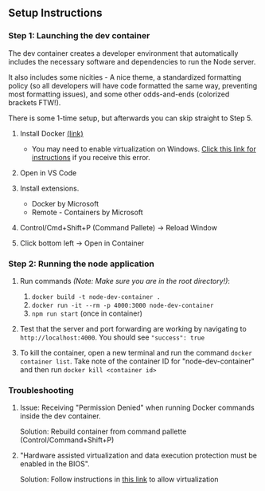 ## Setup Instructions

### Step 1: Launching the dev container

The dev container creates a developer environment that automatically includes the necessary software and dependencies to run the Node server.

It also includes some nicities - A nice theme, a standardized formatting policy (so all developers will have code formatted the same way, preventing most formatting issues), and some other odds-and-ends (colorized brackets FTW!).

There is some 1-time setup, but afterwards you can skip straight to Step 5.

1. Install Docker [(link)](https://docs.docker.com/get-docker/)
   - You may need to enable virtualization on Windows. [Click this link for instructions](https://docs.docker.com/desktop/windows/troubleshoot/#virtualization) if you receive this error.
2. Open in VS Code
3. Install extensions.

   - Docker by Microsoft
   - Remote - Containers by Microsoft

4. Control/Cmd+Shift+P (Command Pallete) -> Reload Window
5. Click bottom left -> Open in Container

### Step 2: Running the node application

1. Run commands _(Note: Make sure you are in the root directory!)_:

   1. `docker build -t node-dev-container .`
   2. `docker run -it --rm -p 4000:3000 node-dev-container`
   3. `npm run start` (once in container)

2. Test that the server and port forwarding are working by navigating to `http://localhost:4000`. You should see `"success": true`

3. To kill the container, open a new terminal and run the command `docker container list`. Take note of the container ID for "node-dev-container" and then run `docker kill <container id>`

### Troubleshooting

1. Issue: Receiving "Permission Denied" when running Docker commands inside the dev container.

   Solution: Rebuild container from command pallette (Control/Command+Shift+P)

2. "Hardware assisted virtualization and data execution protection must be enabled in the BIOS".

   Solution: Follow instructions in [this link](https://docs.docker.com/desktop/windows/troubleshoot/#virtualization) to allow virtualization
